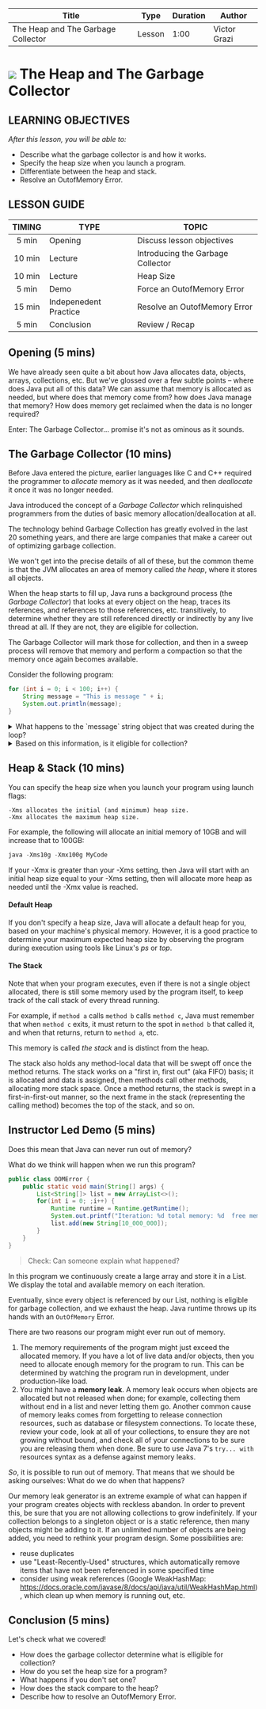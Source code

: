 | Title       | Type   | Duration | Author        |
| ----------- | ------ | -------- |   ----------  |
| The Heap and The Garbage Collector | Lesson | 1:00     |  Victor Grazi |


# ![](https://ga-dash.s3.amazonaws.com/production/assets/logo-9f88ae6c9c3871690e33280fcf557f33.png) The Heap and The Garbage Collector

## LEARNING OBJECTIVES

*After this lesson, you will be able to:*

- Describe what the garbage collector is and how it works.
- Specify the heap size when you launch a program.
- Differentiate between the heap and stack.
- Resolve an OutofMemory Error.

## LESSON GUIDE

| TIMING  | TYPE  | TOPIC  |
|:-:|---|---|
| 5 min  | Opening  | Discuss lesson objectives |
| 10 min  | Lecture  | Introducing the Garbage Collector |
| 10 min  | Lecture   | Heap Size |
| 5 min  | Demo | Force an OutofMemory Error|
| 15 min | Indepenedent Practice | Resolve an OutofMemory Error|
| 5 min  | Conclusion  | Review / Recap |

## Opening (5 mins)

We have already seen quite a bit about how Java allocates data, objects, arrays, collections, etc.
But we've glossed over a few subtle points – where does Java put all of this data? We can assume that memory is allocated as needed, but where does that memory come from? how does Java manage that memory? How does memory get reclaimed when the data is no longer required?

Enter: The Garbage Collector... promise it's not as ominous as it sounds.

## The Garbage Collector (10 mins) 

Before Java entered the picture, earlier languages like C and C++ required the programmer to _allocate_ memory as it was needed, and then _deallocate_ it once it was no longer needed.

Java introduced the concept of a _Garbage Collector_ which relinquished programmers from the duties of basic memory allocation/deallocation at all. 

The technology behind Garbage Collection has greatly evolved in the last 20 something years, and there are large companies that make a career out of optimizing garbage collection. 

We won't get into the precise details of all of these, but the common theme is that the JVM allocates an area of memory called _the heap_, where it stores all objects.
 
When the heap starts to fill up, Java runs a background process (the _Garbage Collector_) that looks at every object on the heap, traces its references, and references to those references, etc. transitively, to determine whether they are still referenced directly or indirectly by any live thread at all. If they are not, they are eligible for collection. 

The Garbage Collector will mark those for collection, and then in a sweep process will remove that memory and perform a compaction so that the memory once again becomes available.

Consider the following program:

```java
for (int i = 0; i < 100; i++) {
    String message = "This is message " + i;
    System.out.println(message);
}
```

<details>
	
<summary>What happens to the `message` string object that was created during the loop?</summary>
	
At the end of each loop iteration, the `message` String object that was created during that loop is no longer reachable. It was not assigned, it has no references, and there is no way to ever get it back.
	
</details>

<details>
	
<summary>Based on this information, is it eligible for collection?</summary>
	
Yes, it is eligible for garbage collection. 

</details>


## Heap & Stack (10 mins) 

You can specify the heap size when you launch your program using launch flags:

```sbtshell
-Xms allocates the initial (and minimum) heap size.
-Xmx allocates the maximum heap size. 
```

For example, the following will allocate an initial memory of 10GB and will increase that to 100GB:

```java
java -Xms10g -Xmx100g MyCode
```

If your -Xmx is greater than your -Xms setting, then Java will start with an initial heap size equal to your -Xms setting, then will allocate more heap as needed until the -Xmx value is reached. 

<!-- Victor, do we need to define what -Xmx and -Xms are?-->
<!-- Melissa - we did that above in lines 80-81 -->

#### Default Heap

If you don't specify a heap size, Java will allocate a default heap for you, based on your machine's physical memory. However, it is a good practice to determine your maximum expected heap size by observing the program during execution using tools like Linux's _ps_ or _top_.

#### The Stack

Note that when your program executes, even if there is not a single object allocated, there is still some memory used by the program itself, to keep track of the call stack of every thread running.

For example, if `method a` calls `method b` calls `method c`, Java must remember that when `method c` exits, it must return to the spot in `method b` that called it, and when that returns, return to `method a`, etc. 

This memory is called _the stack_ and is distinct from the heap. 

The stack also holds any method-local data that will be swept off once the method returns. The stack works on a 
"first in, first out" (aka FIFO) basis; it is allocated and data is assigned, then methods call other methods, allocating more stack space. Once a method returns, the stack is swept in a first-in-first-out manner, so the next frame in the stack (representing the calling method) becomes the top of the stack, and so on.

## Instructor Led Demo (5 mins) 

Does this mean that Java can never run out of memory? 

What do we think will happen when we run this program?

```java
public class OOMError {
    public static void main(String[] args) {
        List<String[]> list = new ArrayList<>();
        for(int i = 0; ;i++) {
            Runtime runtime = Runtime.getRuntime();
            System.out.printf("Iteration: %d total memory: %d  free memory: %d%n", i, runtime.totalMemory(), runtime.freeMemory());
            list.add(new String[10_000_000]);
        }
    }
}

```

> Check: Can someone explain what happened? 

In this program we continuously create a large array and store it in a List. We display the total and available memory on each iteration. 

Eventually, since every object is referenced by our List, nothing is eligible for garbage collection, and we exhaust the heap. Java runtime throws up its hands with an `OutOfMemory` Error.

There are two reasons our program might ever run out of memory. 

1. The memory requirements of the program might just exceed the allocated memory. If you have a lot of live data and/or objects, then you need to allocate enough memory for the program to run. This can be determined by watching the program run in development, under production-like load.
2. You might have a **memory leak**. A memory leak occurs when objects are allocated but not released when done; for example, collecting them without end in a list and never letting them go. Another common cause of memory leaks comes from forgetting to release connection resources, such as database or filesystem connections. To locate these, review your code, look at all of your collections, to ensure they are not growing without bound, and check all of your connections to be sure you are releasing them when done. Be sure to use Java 7's `try... with` resources syntax as a defense against memory leaks. 

*So*, it is possible to run out of memory. That means that we should be asking ourselves: What do we do when that happens?

Our memory leak generator is an extreme example of what can happen if your program creates objects with reckless abandon. In order to prevent this, be sure that you are not allowing collections to grow indefinitely. If your collection belongs to a singleton object or is a static reference, then many objects might be adding to it. If an unlimited number of objects are being added, you need to rethink your program design. Some possibilities are:
 * reuse duplicates
 * use "Least-Recently-Used" structures, which automatically remove items that have not been referenced in some specified time
 * consider using weak references (Google WeakHashMap: https://docs.oracle.com/javase/8/docs/api/java/util/WeakHashMap.html), which clean up when memory is running out, etc.


## Conclusion (5 mins) 

Let's check what we covered!
- How does the garbage collector determine what is elligible for collection? 
- How do you set the heap size for a program? 
- What happens if you don't set one? 
- How does the stack compare to the heap?
- Describe how to resolve an OutofMemory Error.
